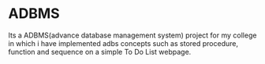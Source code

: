 # ADBMS
Its a ADBMS(advance database management system) project for my college in which i have implemented adbs concepts such as stored procedure, function and sequence on a simple To Do List webpage.
